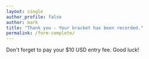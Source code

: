 ```yaml
---
layout: single
author_profile: false
author: mark
title: "Thank you - Your bracket has been recorded."
permalink: /form-complete/
---
```


Don't forget to pay your $10 USD entry fee.  Good luck!
